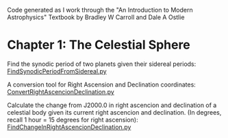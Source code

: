 Code generated as I work through the "An Introduction to Modern Astrophysics" Textbook by Bradley W Carroll and Dale A Ostlie

# Chapter 1: The Celestial Sphere

Find the synodic period of two planets given their sidereal periods:
[FindSynodicPeriodFromSidereal.py](https://github.com/cristianramirezrodriguez/Astrophysics/blob/main/Chapter1TheCelestialSphere/Tools/FindSynodicPeriodFromSidereal.py)

A conversion tool for Right Ascension and Declination coordinates:
[ConvertRightAscencionDeclination.py](https://github.com/cristianramirezrodriguez/Astrophysics/blob/main/Chapter1TheCelestialSphere/Tools/ConvertRightAscencionDeclination.py)

Calculate the change from J2000.0 in right ascencion and declination of a celestial body given its current right ascencion and declination.
(In degrees, recall 1 hour = 15 degrees for right ascension):
[FindChangeInRightAscencionDeclination.py](https://github.com/cristianramirezrodriguez/Astrophysics/blob/main/Chapter1TheCelestialSphere/Tools/FindChangeInRightAscencionDeclination.py)



